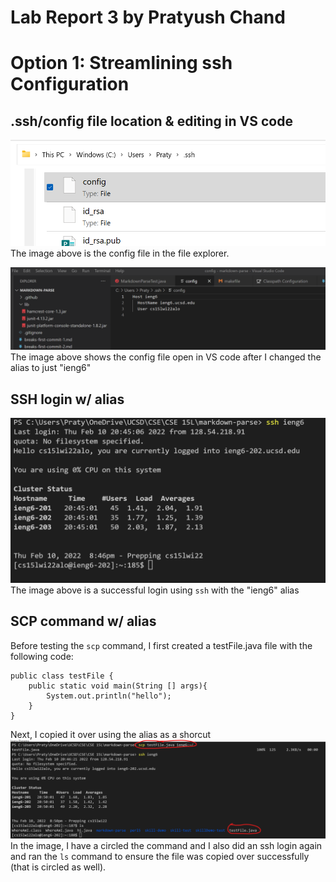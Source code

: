 # Lab Report 3 by Pratyush Chand

# Option 1: Streamlining ssh Configuration

## .ssh/config file location & editing in VS code

![](config_file_location.png)
The image above is the config file in the file explorer.

![](Editing_in_VS_Code.png)
The image above shows the config file open in VS code after I changed the alias to just "ieng6"


## SSH login w/ alias


![](ssh_login.png)
The image above is a successful login using ```ssh``` with the "ieng6" alias

## SCP command w/ alias
Before testing the ```scp``` command, I first created a testFile.java file with the following code:
```
public class testFile {
    public static void main(String [] args){
        System.out.println("hello");
    }    
}
```

Next, I copied it over using the alias as a shorcut
![](scp_command.png)
In the image, I have a circled the command and I also did an ssh login again and ran the ```ls``` command to ensure the file was copied over successfully (that is circled as well).